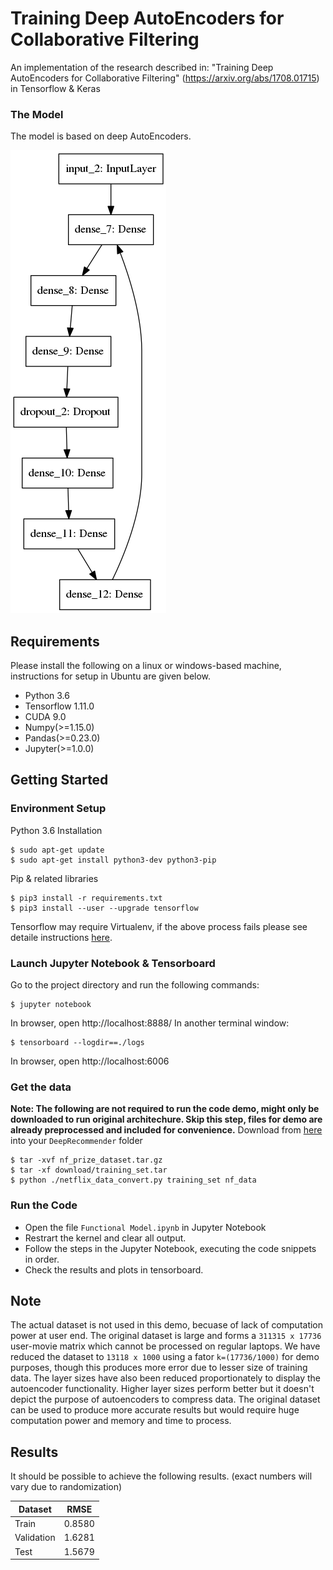 # Training Deep AutoEncoders for Collaborative Filtering
An implementation of the research described in: "Training Deep AutoEncoders for Collaborative Filtering" (https://arxiv.org/abs/1708.01715) in Tensorflow & Keras

### The Model
The model is based on deep AutoEncoders.

![AutoEncoderPic](./model.png)

## Requirements
Please install the following on a linux or windows-based machine, instructions for setup in Ubuntu are given below.
* Python 3.6
* Tensorflow 1.11.0
* CUDA 9.0
* Numpy(>=1.15.0)
* Pandas(>=0.23.0)
* Jupyter(>=1.0.0)

## Getting Started

### Environment Setup
Python 3.6 Installation
```
$ sudo apt-get update
$ sudo apt-get install python3-dev python3-pip
```
Pip & related libraries
```
$ pip3 install -r requirements.txt
$ pip3 install --user --upgrade tensorflow
```
Tensorflow may require Virtualenv, if the above process fails please see detaile instructions [here](https://www.tensorflow.org/install/pip).

### Launch Jupyter Notebook & Tensorboard
Go to the project directory and run the following commands:
```
$ jupyter notebook
```
In browser, open http://localhost:8888/
In another terminal window:
```
$ tensorboard --logdir==./logs
```
In browser, open http://localhost:6006

### Get the data

**Note: The following are not required to run the code demo, might only be downloaded to run original architechure. Skip this step, files for demo are already preprocessed and included for convenience.**
Download from [here](http://academictorrents.com/details/9b13183dc4d60676b773c9e2cd6de5e5542cee9a) into your ```DeepRecommender``` folder
```
$ tar -xvf nf_prize_dataset.tar.gz
$ tar -xf download/training_set.tar
$ python ./netflix_data_convert.py training_set nf_data
```

### Run the Code
* Open the file `Functional Model.ipynb` in Jupyter Notebook
* Restrart the kernel and clear all output.
* Follow the steps in the Jupyter Notebook, executing the code snippets in order.
* Check the results and plots in tensorboard.

## Note
The actual dataset is not used in this demo, becuase of lack of computation power at user end. The original dataset is large and forms a `311315 x 17736` user-movie matrix which cannot be processed on regular laptops. 
We have reduced the dataset to `13118 x 1000` using a fator `k=(17736/1000)` for demo purposes, though this produces more error due to lesser size of training data. The layer sizes have also been reduced proportionately to display the autoencoder functionality.
Higher layer sizes perform better but it doesn't depict the purpose of autoencoders to compress data.
The original dataset can be used to produce more accurate results but would require huge computation power and memory and time to process.

## Results
It should be possible to achieve the following results. 
(exact numbers will vary due to randomization)

| Dataset | RMSE | 
| -------- | ---------------- |
| Train | 0.8580 |
| Validation | 1.6281 |
| Test | 1.5679 |